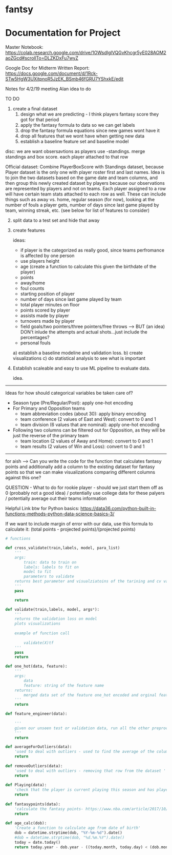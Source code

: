 # fantsy

# Documentation for Project 

Master Notebook: <br>
https://colab.research.google.com/drive/1OWsdIgIVQGvKhcgr5yE028AOM2aoZGcd#scrollTo=DLZKDxFu7wyZ

Google Doc for Midterm Written Report: 
https://docs.google.com/document/d/1Rck-STw5HgW3UXitpnoR5JzEK_BSmb46fGRU7YShxkE/edit

Notes for 4/2/19 meeting
Alan idea to do 

TO DO 
1) create a final dataset
    1. design what we are predicting - I think players fantasy score they got for that period
    1. apply the fantasy formula to data so we can get labels
    1. drop the fantasy formula equations since new games wont have it 
    1. drop all features that we wont have when getting new data
    1. establish a baseline feature set and baseline model 
    
disc:
we are want obsersavtions as players 
use -standings. 
merge standings and box score. each player attached to that row

Official dataset: Combine PlayerBoxScore with Standings dataset, because Player dataset is the only one with player roster first and last names. Idea is to join the two datasets based on the game date and team columns, and then group this newly created dataset by players because our observations are represented by players and not on teams. Each player assigned to a row will have certain team stats attached to each row as well. These can include things such as away vs. home, regular season (for now), looking at the number of fouls a player gets, number of days since last game played by team, winning streak, etc. (see below for list of features to consider) 
    
2) split data to a test set and hide that away

3) create features
    
    ideas:
    - if player is the categorized as really good, since teams perfromance is affected by one person 
    - use players height
    - age (create a function to calculate this given the birthdate of the player)
    - points 
    - away/home 
    - foul counts 
    - starting position of player
    - number of days since last game played by team
    - total player minutes on floor 
    - points scored by player
    - assists made by player
    - turnovers made by player
    - field goals/two pointers/three pointers/free throws --> BUT (an idea) DON't inlude the attempts and actual shots...just include the percentages? 
    - personal fouls
   
    
    a) establish a baseline modeline and validation loss.
    b) create visualizations 
    c) do statistical analysis to see what is important
    
4) Establish scaleable and easy to use ML pipeline to evaluate data.

    idea. 
___________________________________________________________________

Ideas for how should categorical variables be taken care of?

- Season type (Pre/Regular/Post): apply one-hot encoding
- For Primary and Opposition teams
    - team abbreviation codes (about 30): apply binary encoding
    - team conference (2 values of East and West): convert to 0 and 1
    - team division (6 values that are nominal): apply one-hot encoding
- Following two columns can be filtered out for Opposition, as they will be just the reverse of the primary team
    - team location (2 values of Away and Home): convert to 0 and 1
    - team results (2 values of Win and Loss): convert to 0 and 1
 ___________________________________________________________________

for aish --> Can you write the code for the function that calculates fantasy points and additionally add a column to the existing dataset for fantasy points so that we can make visualizations comparing different columns against this one?  

QUESTION - What to do for rookie player - should we just start them off as 0 (probably not a good idea) / potentially use college data for these palyers / potentially average out their teams information 

Helpful Link btw for Python basics: https://data36.com/python-built-in-functions-methods-python-data-science-basics-3/

If we want to include margin of error with our data, use this formula to calculate it: (total points - projected points)/(projected points)

```python
# functions

def cross_validate(train,labels, model, para_list)
    '''
    args:
        train: data to train on
        labels: labels to fit on
        model to fit
        parameters to validate
    returns best parameter and visualziatoins of the tarining and cv validation loss 
    '''
    pass

    return 

def validate(train,labels, model, args*):
    '''
    returns the validation loss on model 
    plots visualizations
    
    example of function call
    
        validate(X)tf
    '''
    pass
    return 

def one_hot(data, feature):
    '''
    args:
        data
        feature: string of the feature name
    returns:
        merged data set of the feature one_hot encoded and orginal feature dropped
    '''
    return 

def feature_engineer(data):
    
    '''
    given our unseen test or validation data, run all the other preprocessing fucntions on the test data 
    '''
    return 

def averageForOutliers(data):
    'used to deal with outliers - used to find the average of the column'
    return 
    
def removeOutliers(data):
    'used to deal with outliers - removing that row from the dataset '
    return 
    
def Playing(data):
    'check that the player is current playing this season and has played at least one season before'
    return
    
def fantasypoints(data):
    'calculate the fantasy points- https://www.nba.com/article/2017/10/05/nba-unveils-new-official-fantasy-scoring'
    return 
    
def age_calc(dob):
    'Create a function to calculate age from date of birth'
    dob = datetime.strptime(dob, "%Y-%m-%d").date()
    #dob = datetime.strptime(dob, "%d.%m.%Y").date()
    today = date.today()
    return today.year - dob.year - ((today.month, today.day) < (dob.month, dob.day))
```
